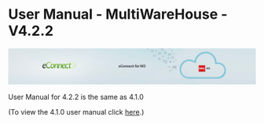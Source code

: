 User Manual - MultiWareHouse - V4.2.2
=====================================

![econnect_banner](../media/b74af4ae6e7208b3193b8a099a65b0f5.jpg)


User Manual for 4.2.2 is the same as 4.1.0

(To view the 4.1.0 user manual click [here](../4.1.0/usermanual-multiwarehouse.md).)
